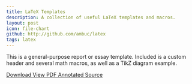 ```yaml
---
title: LaTeX Templates
description: A collection of useful LaTeX templates and macros.
layout: post
icon: file-chart
github: http://github.com/ambuc/latex
tags: latex
---
```


This is a general-purpose report or essay template. Included is a custom header and several math macros, as well as a TikZ diagram example.

<a href="https://github.com/ambuc/latex/blob/gh-pages/essay.tex">
  Download
</a>

<a href="https://github.com/ambuc/latex/blob/gh-pages/essay.pdf">
  View PDF
</a>

<a href="http://jbuckland.com/latex/docs/essay-literate.html">
  Annotated Source
</a>
